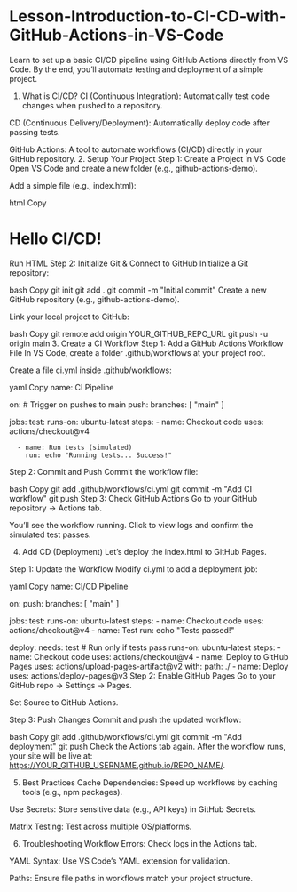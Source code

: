 # Lesson-Introduction-to-CI-CD-with-GitHub-Actions-in-VS-Code
Learn to set up a basic CI/CD pipeline using GitHub Actions directly from VS Code. By the end, you’ll automate testing and deployment of a simple project.

1. What is CI/CD?
CI (Continuous Integration): Automatically test code changes when pushed to a repository.

CD (Continuous Delivery/Deployment): Automatically deploy code after passing tests.

GitHub Actions: A tool to automate workflows (CI/CD) directly in your GitHub repository.
2. Setup Your Project
Step 1: Create a Project in VS Code
Open VS Code and create a new folder (e.g., github-actions-demo).

Add a simple file (e.g., index.html):

html
Copy
<!DOCTYPE html>
<html>
  <body>
    <h1>Hello CI/CD!</h1>
  </body>
</html>
Run HTML
Step 2: Initialize Git & Connect to GitHub
Initialize a Git repository:

bash
Copy
git init
git add .
git commit -m "Initial commit"
Create a new GitHub repository (e.g., github-actions-demo).

Link your local project to GitHub:

bash
Copy
git remote add origin YOUR_GITHUB_REPO_URL
git push -u origin main
3. Create a CI Workflow
Step 1: Add a GitHub Actions Workflow File
In VS Code, create a folder .github/workflows at your project root.

Create a file ci.yml inside .github/workflows:

yaml
Copy
name: CI Pipeline

on: # Trigger on pushes to main
  push:
    branches: [ "main" ]

jobs:
  test:
    runs-on: ubuntu-latest
    steps:
      - name: Checkout code
        uses: actions/checkout@v4

      - name: Run tests (simulated)
        run: echo "Running tests... Success!"
Step 2: Commit and Push
Commit the workflow file:

bash
Copy
git add .github/workflows/ci.yml
git commit -m "Add CI workflow"
git push
Step 3: Check GitHub Actions
Go to your GitHub repository → Actions tab.

You’ll see the workflow running. Click to view logs and confirm the simulated test passes.

4. Add CD (Deployment)
Let’s deploy the index.html to GitHub Pages.

Step 1: Update the Workflow
Modify ci.yml to add a deployment job:

yaml
Copy
name: CI/CD Pipeline

on:
  push:
    branches: [ "main" ]

jobs:
  test:
    runs-on: ubuntu-latest
    steps:
      - name: Checkout code
        uses: actions/checkout@v4
      - name: Test
        run: echo "Tests passed!"

  deploy:
    needs: test # Run only if tests pass
    runs-on: ubuntu-latest
    steps:
      - name: Checkout code
        uses: actions/checkout@v4
      - name: Deploy to GitHub Pages
        uses: actions/upload-pages-artifact@v2
        with:
          path: ./
      - name: Deploy
        uses: actions/deploy-pages@v3
Step 2: Enable GitHub Pages
Go to your GitHub repo → Settings → Pages.

Set Source to GitHub Actions.

Step 3: Push Changes
Commit and push the updated workflow:

bash
Copy
git add .github/workflows/ci.yml
git commit -m "Add deployment"
git push
Check the Actions tab again. After the workflow runs, your site will be live at:
https://YOUR_GITHUB_USERNAME.github.io/REPO_NAME/.

5. Best Practices
Cache Dependencies: Speed up workflows by caching tools (e.g., npm packages).

Use Secrets: Store sensitive data (e.g., API keys) in GitHub Secrets.

Matrix Testing: Test across multiple OS/platforms.

6. Troubleshooting
Workflow Errors: Check logs in the Actions tab.

YAML Syntax: Use VS Code’s YAML extension for validation.

Paths: Ensure file paths in workflows match your project structure.

